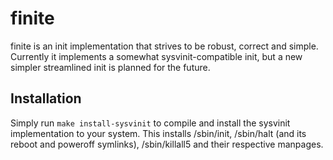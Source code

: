 finite
======

finite is an init implementation that strives to be robust, correct and simple. Currently it implements a somewhat sysvinit-compatible init, but a new simpler streamlined init is planned for the future.

Installation
------------
Simply run `make install-sysvinit` to compile and install the sysvinit implementation to your system. This installs /sbin/init, /sbin/halt (and its reboot and poweroff symlinks), /sbin/killall5 and their respective manpages.
